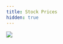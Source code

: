 ```yaml
---
title: Stock Prices
hidden: true
---
```

![](https://finance-python.herokuapp.com/static/drawn_image.png)
